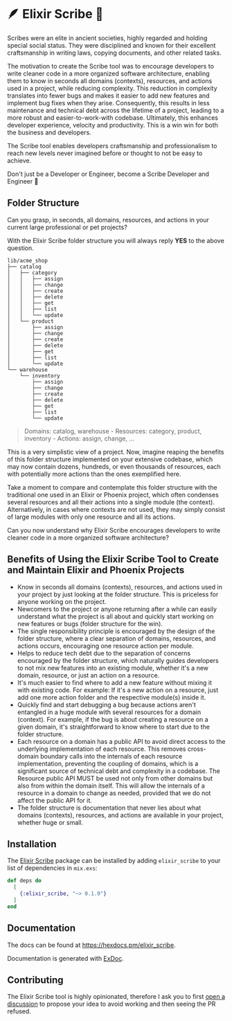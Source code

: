 # 🪶 Elixir Scribe 📜

Scribes were an elite in ancient societies, highly regarded and holding special social status. They were disciplined and known for their excellent craftsmanship in writing laws, copying documents, and other related tasks.

The motivation to create the Scribe tool was to encourage developers to write cleaner code in a more organized software architecture, enabling them to know in seconds all domains (contexts), resources, and actions used in a project, while reducing complexity. This reduction in complexity translates into fewer bugs and makes it easier to add new features and implement bug fixes when they arise. Consequently, this results in less maintenance and technical debt across the lifetime of a project, leading to a more robust and easier-to-work-with codebase. Ultimately, this enhances developer experience, velocity and productivity. This is a win win for both the business and developers.

The Scribe tool enables developers craftsmanship and professionalism to reach new levels never imagined before or thought to not be easy to achieve.

Don't just be a Developer or Engineer, become a Scribe Developer and Engineer 🚀


## Folder Structure

Can you grasp, in seconds, all domains, resources, and actions in your current large professional or pet projects?

With the Elixir Scribe folder structure you will always reply **YES** to the above question.

```
lib/acme_shop
├── catalog
│   ├── category
│   │   ├── assign
│   │   ├── change
│   │   ├── create
│   │   ├── delete
│   │   ├── get
│   │   ├── list
│   │   └── update
│   └── product
│       ├── assign
│       ├── change
│       ├── create
│       ├── delete
│       ├── get
│       ├── list
│       └── update
└── warehouse
    └── inventory
        ├── assign
        ├── change
        ├── create
        ├── delete
        ├── get
        ├── list
        └── update
```

> Domains: catalog, warehouse - Resources: category, product, inventory - Actions: assign, change, ...

This is a very simplistic view of a project. Now, imagine reaping the benefits of this folder structure implemented on your extensive codebase, which may now contain dozens, hundreds, or even thousands of resources, each with potentially more actions than the ones exemplified here.

Take a moment to compare and contemplate this folder structure with the traditional one used in an Elixir or Phoenix project, which often condenses several resources and all their actions into a single module (the context). Alternatively, in cases where contexts are not used, they may simply consist of large modules with only one resource and all its actions.

Can you now understand why Elixir Scribe encourages developers to write cleaner code in a more organized software architecture?


## Benefits of Using the Elixir Scribe Tool to Create and Maintain Elixir and Phoenix Projects

* Know in seconds all domains (contexts), resources, and actions used in your project by just looking at the folder structure. This is priceless for anyone working on the project.
* Newcomers to the project or anyone returning after a while can easily understand what the project is all about and quickly start working on new features or bugs (folder structure for the win).
* The single responsibility principle is encouraged by the design of the folder structure, where a clear separation of domains, resources, and actions occurs, encouraging one resource action per module.
* Helps to reduce tech debt due to the separation of concerns encouraged by the folder structure, which naturally guides developers to not mix new features into an existing module, whether it's a new domain, resource, or just an action on a resource.
* It's much easier to find where to add a new feature without mixing it with existing code. For example: If it's a new action on a resource, just add one more action folder and the respective module(s) inside it.
* Quickly find and start debugging a bug because actions aren't entangled in a huge module with several resources for a domain (context). For example, if the bug is about creating a resource on a given domain, it's straightforward to know where to start due to the folder structure.
* Each resource on a domain has a public API to avoid direct access to the underlying implementation of each resource. This removes cross-domain boundary calls into the internals of each resource implementation, preventing the coupling of domains, which is a significant source of technical debt and complexity in a codebase. The Resource public API MUST be used not only from other domains but also from within the domain itself. This will allow the internals of a resource in a domain to change as needed, provided that we do not affect the public API for it.
* The folder structure is documentation that never lies about what domains (contexts), resources, and actions are available in your project, whether huge or small.


## Installation

The [Elixir Scribe](https://hexdocs.pm/elixir_scribe/api-reference.html) package can be installed
by adding `elixir_scribe` to your list of dependencies in `mix.exs`:

```elixir
def deps do
  [
    {:elixir_scribe, "~> 0.1.0"}
  ]
end
```


## Documentation

The docs can be found at <https://hexdocs.pm/elixir_scribe>.

Documentation is generated with [ExDoc](https://github.com/elixir-lang/ex_doc).


## Contributing

The Elixir Scribe tool is highly opinionated, therefore I ask you to first [open a discussion](https://github.com/Exadra37/elixir-scribe/discussions/new?category=ideas) to propose your idea to avoid working and then seeing the PR refused.

